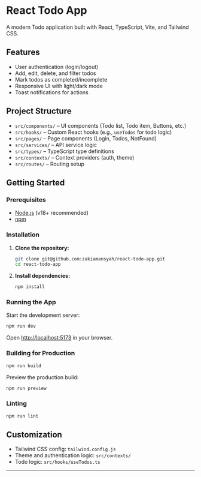 # React Todo App

A modern Todo application built with React, TypeScript, Vite, and Tailwind CSS.

## Features

- User authentication (login/logout)
- Add, edit, delete, and filter todos
- Mark todos as completed/incomplete
- Responsive UI with light/dark mode
- Toast notifications for actions

## Project Structure

- `src/components/` – UI components (Todo list, Todo item, Buttons, etc.)
- `src/hooks/` – Custom React hooks (e.g., `useTodos` for todo logic)
- `src/pages/` – Page components (Login, Todos, NotFound)
- `src/services/` – API service logic
- `src/types/` – TypeScript type definitions
- `src/contexts/` – Context providers (auth, theme)
- `src/routes/` – Routing setup

## Getting Started

### Prerequisites

- [Node.js](https://nodejs.org/) (v18+ recommended)
- [npm](https://www.npmjs.com/)

### Installation

1. **Clone the repository:**
   ```sh
   git clone git@github.com:zakiamansyah/react-todo-app.git
   cd react-todo-app
   ```

2. **Install dependencies:**
   ```sh
   npm install
   ```

### Running the App

Start the development server:

```sh
npm run dev
```

Open [http://localhost:5173](http://localhost:5173) in your browser.

### Building for Production

```sh
npm run build
```

Preview the production build:

```sh
npm run preview
```

### Linting

```sh
npm run lint
```

## Customization

- Tailwind CSS config: `tailwind.config.js`
- Theme and authentication logic: `src/contexts/`
- Todo logic: `src/hooks/useTodos.ts`

---